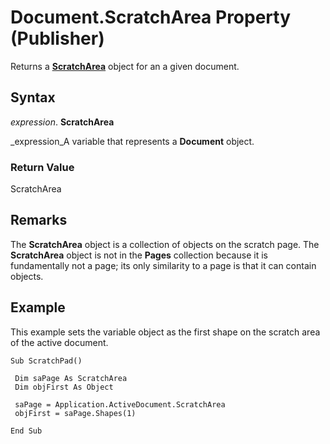 
# Document.ScratchArea Property (Publisher)

Returns a  **[ScratchArea](41856866-c1d8-2550-1b4c-28886ed2b714.md)** object for an a given document.


## Syntax

 _expression_. **ScratchArea**

 _expression_A variable that represents a  **Document** object.


### Return Value

ScratchArea


## Remarks

The  **ScratchArea** object is a collection of objects on the scratch page. The **ScratchArea** object is not in the **Pages** collection because it is fundamentally not a page; its only similarity to a page is that it can contain objects.


## Example

This example sets the variable object as the first shape on the scratch area of the active document.


```
Sub ScratchPad() 
 
 Dim saPage As ScratchArea 
 Dim objFirst As Object 
 
 saPage = Application.ActiveDocument.ScratchArea 
 objFirst = saPage.Shapes(1) 
 
End Sub
```

